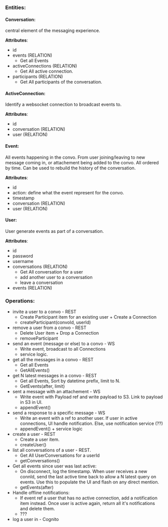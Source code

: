 ### Entities:

#### Conversation: 
central element of the messaging experience.

**Attributes**:
* id
* events (RELATION)
  * Get all Events
* activeConnections (RELATION)
  * Get All active connection.
* participants (RELATION)
  * Get All participants of the conversation.


#### ActiveConnection: 
Identify a websocket connection to broadcast events to. 

**Attributes**:
* id
* conversation (RELATION)
* user (RELATION)


#### Event: 
All events happening in the convo. From user joining/leaving to new message coming in, or attachement being added to the convo. All ordered by time. Can be used to rebuild the history of the conversation.

**Attributes**:
* id
* action: define what the event represent for the convo.
* timestamp
* conversation (RELATION)
* user (RELATION)


#### User: 
User generate events as part of a conversation.

**Attributes**:
* id
* password
* username
* conversations (RELATION)
  * Get All conversation for a user
  * add another user to a conversation
  * leave a conversation
* events (RELATION)


### Operations:
* invite a user to a convo - REST
    - Create Participant item for an existing user + Create a Connection
    - createParticipant(convoId, userId)
* remove a user from a convo - REST
    - Delete User item + Drop a Connection
    - removeParticipant
* send an event (message or else) to a convo - WS
    - Write event, broadcast to all Connections
    - service logic.
* get all the messages in a convo - REST
    - Get all Events
    - GetAllEvents()
* get N latest messages in a convo - REST
    - Get all Events, Sort by datetime prefix, limit to N.
    - GetEvents(after, limit)
* sent a message with an attachement - WS
    - Write event with Payload ref and write payload to S3. Link to payload in S3 in UI.
    - appendEvent()
* send a response to a specific message - WS
    - Write an event with a ref to another user. If user in active connections, UI handle notification. Else, use notification service (??)
    - appendEvent() + service logic
* create a user - REST
    - Create a user item.
    - createUser()
* list all conversations of a user - REST.
    - Get All UserConversations for a userId
    - getConversations()
* Get all events since user was last active:
    - On disconnect, log the timestamp. When user receives a new connId, send the last active time back to allow a N latest query on events. Use this to populate the UI and flash on any direct mention.
    - getEvents(after)
* Handle offline notifications:
    - If event ref a user that has no active connection, add a notification item instead. Once user is active again, return all it's notifications and delete them.
    - ???
* log a user in - Cognito




